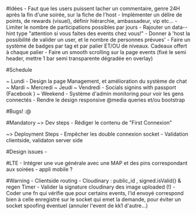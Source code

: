 
#Idées
	- Faut que les users puissent lacher un commentaire, genre 24H après la fin d'une soirée, sur la fiche de l'host
	- Implémenter un délire de points, de rewards (visuel), définir hiérarchie, ambassadeur, vip etc...
	- Limiter le nombre de participations possibles par jours
	- Rajouter un data--hint type "attention si vous faites des events chez vous!" 
	- Donner à 'host la possibilité de valider un user, et le nombre de personnes prévues'
	- Faire un système de badges par tag et par palier ET/OU de niveaux. Cadeaux offert à chaque palier
	- Faire un smooth scrolling sur la page events (fixé le semi header, mettre 1 bar semi transparente dégradée en overlay)

#Schedule 

  ~ Lundi
	- Design la page Management, et amélioration du système de chat
  ~ Mardi
  ~ Mercredi
  ~ Jeudi
  ~ Vendredi
	- Socials signins with passport (Facebook )
  ~ Weekend
	- Système d'admin monitoring pour voir les gens connectés
	- Rendre le design responsive @media queries et/ou bootstrap

#Bugs! :@

#Mandatory 
  ~> Dev steps
	- Rédiger le contenu de "First Connexion"

  ~> Deployment Steps
	- Empêcher les double connexion socket
	- Validation clientside, validaton server side

#Design issues
	- 

#LTE 
	- Intégrer une vue générale avec une MAP et des pins correspondant aux soirées
	- appli mobile ?

#Warning
	- Clientside routing
	- Cloudinary : public_id , signed.isValid() & regen Timer
	- Valider la signature cloudinary des image uploaded (!)
	- Coder une fn qui vérifie que pour certains events, l'id envoyé correspond bien à celle enregistré 
	  sur le socket qui emet la demande, pour éviter un socket spoofing éventuel (annuler l'event de kk1 d'autre...)
